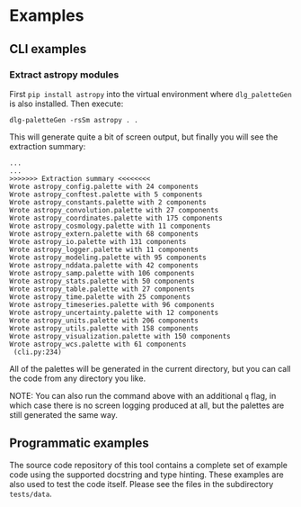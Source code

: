 # Examples

## CLI examples
### Extract astropy modules
First `pip install astropy` into the virtual environment where `dlg_paletteGen` is also installed. Then execute:
```
dlg-paletteGen -rsSm astropy . .
```
This will generate quite a bit of screen output, but finally you will see the extraction summary:
```
...
...
>>>>>>> Extraction summary <<<<<<<<
Wrote astropy_config.palette with 24 components
Wrote astropy_conftest.palette with 5 components
Wrote astropy_constants.palette with 2 components
Wrote astropy_convolution.palette with 27 components
Wrote astropy_coordinates.palette with 175 components
Wrote astropy_cosmology.palette with 11 components
Wrote astropy_extern.palette with 68 components
Wrote astropy_io.palette with 131 components
Wrote astropy_logger.palette with 11 components
Wrote astropy_modeling.palette with 95 components
Wrote astropy_nddata.palette with 42 components
Wrote astropy_samp.palette with 106 components
Wrote astropy_stats.palette with 50 components
Wrote astropy_table.palette with 27 components
Wrote astropy_time.palette with 25 components
Wrote astropy_timeseries.palette with 96 components
Wrote astropy_uncertainty.palette with 12 components
Wrote astropy_units.palette with 206 components
Wrote astropy_utils.palette with 158 components
Wrote astropy_visualization.palette with 150 components
Wrote astropy_wcs.palette with 61 components
 (cli.py:234)

```
All of the palettes will be generated in the current directory, but you can call the code from any directory you like.

NOTE: You can also run the command above with an additional `q` flag, in which case there is no screen logging produced at all, but the palettes are still generated the same way.

## Programmatic examples
The source code repository of this tool contains a complete set of example code using the supported docstring and type hinting. These examples are also used to test the code itself. Please see the files in the subdirectory ```tests/data```.